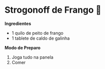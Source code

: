 # Strogonoff de Frango :chicken:

**Ingredientes**

- 1 quilo de peito de frango
- 1 tablete de caldo de galinha 

**Modo de Preparo**

1. Joga tudo na panela 
2. Comer 